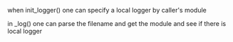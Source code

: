 when init_logger()
one can specify a local logger by caller's module

in _log()
one can parse the filename and get the module and see if there is local logger

